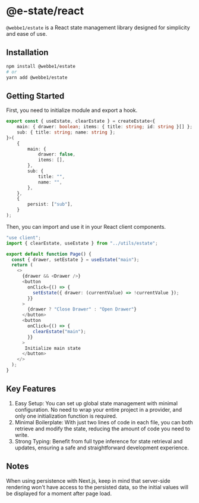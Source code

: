 # @e-state/react

`@webbe1/estate` is a React state management library designed for simplicity and ease of use.

## Installation
```bash
npm install @webbe1/estate
# or
yarn add @webbe1/estate
```
## Getting Started
First, you need to initialize module and export a hook.
```typescript app/utils/estate.ts
export const { useEstate, clearEstate } = createEstate<{
	main: { drawer: boolean; items: { title: string; id: string }[] };
	sub: { title: string; name: string };
}>(
	{
		main: {
			drawer: false,
			items: [],
		},
		sub: {
			title: "",
			name: "",
		},
	},
	{
		persist: ["sub"],
	}
);
```
Then, you can import and use it in your React client components.
```typescript app/page.tsx
"use client";
import { clearEstate, useEstate } from "../utils/estate";

export default function Page() {
  const { drawer, setEstate } = useEstate("main");
  return (
    <>
      {drawer && <Drawer />}
      <button
        onClick={() => {
          setEstate({ drawer: (currentValue) => !currentValue });
        }}
      >
        {drawer ? "Close Drawer" : "Open Drawer"}
      </button>
      <button
        onClick={() => {
          clearEstate("main");
        }}
      >
       Initialize main state
      </button>
    </>
  );
}
```
## Key Features
1. Easy Setup: You can set up global state management with minimal configuration. No need to wrap your entire project in a provider, and only one initialization function is required.
1. Minimal Boilerplate: With just two lines of code in each file, you can both retrieve and modify the state, reducing the amount of code you need to write.
1. Strong Typing: Benefit from full type inference for state retrieval and updates, ensuring a safe and straightforward development experience.

## Notes
When using persistence with Next.js, keep in mind that server-side rendering won't have access to the persisted data, so the initial values will be displayed for a moment after page load.

<!-- ## Documentation
For more details and code examples, please refer to the Github repository. -->
